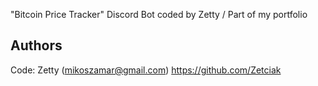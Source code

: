 "Bitcoin Price Tracker" Discord Bot coded by Zetty / Part of my portfolio

## Authors

Code: Zetty (mikoszamar@gmail.com)
https://github.com/Zetciak
